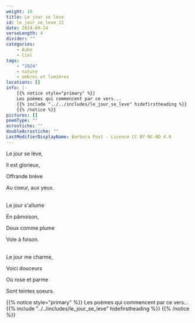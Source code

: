 ```yaml
---
weight: 16
title: Le jour se lève
id: le_jour_se_leve_22
date: 2024-09-24
verseLength: 4
divider: ""
categories:
    - Aube
    - Ciel
tags:
    - "2024"
    - nature
    - ombres et lumières
locations: []
info: |-
    {{% notice style="primary" %}}
    Les poèmes qui commencent par ce vers...
    {{% include "../../includes/le_jour_se_leve" hidefirstheading %}}
    {{% /notice %}}
pictures: []
poemType: ""
acrostiche: ""
doubleAcrostiche: ""
LastModifierDisplayName: Barbara Post - Licence CC BY-NC-ND 4.0
---
```

Le jour se lève,

Il est glorieux,

Offrande brève

Au coeur, aux yeux.

 \
Le jour s'allume

En pâmoison,

Doux comme plume

Vole à foison.

 \
Le jour me charme,

Voici douceurs

Où rose et parme

Sont teintes soeurs.

{{% notice style="primary" %}}
Les poèmes qui commencent par ce vers...
{{% include "../../includes/le_jour_se_leve" hidefirstheading %}}
{{% /notice %}}
